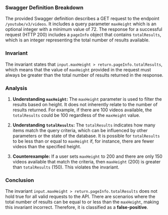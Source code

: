 ### Swagger Definition Breakdown
The provided Swagger definition describes a GET request to the endpoint `/youtube/v3/videos`. It includes a query parameter `maxHeight` which is an optional integer with a minimum value of 72. The response for a successful request (HTTP 200) includes a `pageInfo` object that contains `totalResults`, which is an integer representing the total number of results available.

### Invariant
The invariant states that `input.maxHeight > return.pageInfo.totalResults`, which means that the value of `maxHeight` provided in the request must always be greater than the total number of results returned in the response.

### Analysis
1. **Understanding `maxHeight`:** The `maxHeight` parameter is used to filter the results based on height. It does not inherently relate to the number of results returned. For example, if there are 100 videos available, the `totalResults` could be 100 regardless of the `maxHeight` value.

2. **Understanding `totalResults`:** The `totalResults` indicates how many items match the query criteria, which can be influenced by other parameters or the state of the database. It is possible for `totalResults` to be less than or equal to `maxHeight` if, for instance, there are fewer videos than the specified height.

3. **Counterexample:** If a user sets `maxHeight` to 200 and there are only 150 videos available that match the criteria, then `maxHeight` (200) is greater than `totalResults` (150). This violates the invariant.

### Conclusion
The invariant `input.maxHeight > return.pageInfo.totalResults` does not hold true for all valid requests to the API. There are scenarios where the total number of results can be equal to or less than the `maxHeight`, making this invariant incorrect. Therefore, it is classified as a **false-positive**.
